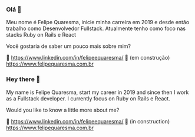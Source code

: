 ### Olá 👋

Meu nome é Felipe Quaresma, inicie minha carreira em 2019 e desde então trabalho como Desenvolvedor Fullstack. Atualmente tenho como foco nas stacks Ruby on Rails e React

Você gostaria de saber um pouco mais sobre mim?

:link: https://www.linkedin.com/in/felipeequaresma/
:construction: (em construção) https://www.felipequaresma.com.br 

### Hey there 👋

My name is Felipe Quaresma, start my career in 2019 and since then I work as a Fullstack developer. I currently focus on Ruby on Rails e React.

Would you like to know a little more about me?

:link: https://www.linkedin.com/in/felipeequaresma/
:construction: (in construction) https://www.felipequaresma.com.br 
